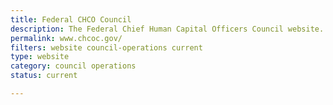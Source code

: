 ```yaml
---
title: Federal CHCO Council
description: The Federal Chief Human Capital Officers Council website.
permalink: www.chcoc.gov/
filters: website council-operations current
type: website
category: council operations
status: current

---
```

